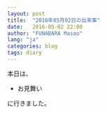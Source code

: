 ```yaml
---
layout: post
title:  "2016年05月02日の出来事"
date:   2016-05-02 22:00
author: "FUNABARA Masao"
lang: "ja"
categories: blog
tags: diary
---
```


本日は、

* お見舞い

に行きました。
